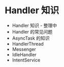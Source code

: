# Handler 知识
* Handler 知识 - 整理中
* Handler 的常见问题
* AsyncTask 的知识
* HandlerThread
* Messenger
* IdleHandler
* IntentService